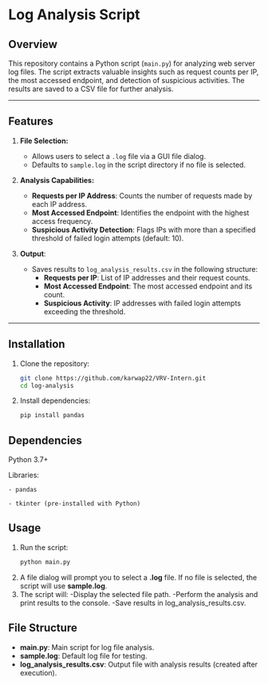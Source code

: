 # Log Analysis Script

## Overview
This repository contains a Python script (`main.py`) for analyzing web server log files. The script extracts valuable insights such as request counts per IP, the most accessed endpoint, and detection of suspicious activities. The results are saved to a CSV file for further analysis.

---

## Features
1. **File Selection:**
   - Allows users to select a `.log` file via a GUI file dialog.
   - Defaults to `sample.log` in the script directory if no file is selected.

2. **Analysis Capabilities:**
   - **Requests per IP Address**: Counts the number of requests made by each IP address.
   - **Most Accessed Endpoint**: Identifies the endpoint with the highest access frequency.
   - **Suspicious Activity Detection**: Flags IPs with more than a specified threshold of failed login attempts (default: 10).

3. **Output**:
   - Saves results to `log_analysis_results.csv` in the following structure:
     - **Requests per IP**: List of IP addresses and their request counts.
     - **Most Accessed Endpoint**: The most accessed endpoint and its count.
     - **Suspicious Activity**: IP addresses with failed login attempts exceeding the threshold.

---

## Installation

1. Clone the repository:
   ```bash
   git clone https://github.com/karwap22/VRV-Intern.git
   cd log-analysis

2. Install dependencies:
   ```bash
   pip install pandas

## Dependencies
Python 3.7+

Libraries:

    - pandas
    
    - tkinter (pre-installed with Python)

## Usage
1. Run the script:
   ```bash
   python main.py

2. A file dialog will prompt you to select a **.log** file. If no file is selected, the script will use **sample.log**.
3. The script will:
      -Display the selected file path.
      -Perform the analysis and print results to the console.
      -Save results in log_analysis_results.csv.

## File Structure
 - **main.py**: Main script for log file analysis.
 - **sample.log**: Default log file for testing.
 - **log_analysis_results.csv**: Output file with analysis results (created after execution).
